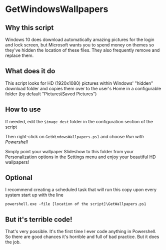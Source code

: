 GetWindowsWallpapers
====================

Why this script
---------------

Windows 10 does download automatically amazing pictures for the login and lock screen, but Microsoft wants you to spend money on themes so they've hidden the location of these files. They also frequently remove and replace them.

What does it do
---------------

This script looks for HD (1920x1080) pictures within Windows' "hidden" download folder and copies them over to the user's Home in a configurable folder (by default "Pictures\Saved Pictures")

How to use
----------

If needed, edit the `$image_dest` folder in the configuration section of the script

Then right-click on `GetWindowsWallpapers.ps1` and choose *Run with Powershell*

Simply point your wallpaper Slideshow to this folder from your Personalization options in the Settings menu and enjoy your beautiful HD wallpapers!

Optional
--------

I recommend creating a scheduled task that will run this copy upon every system start up with the line
```
powershell.exe -file [location of the script]\GetWallpapers.ps1
```

But it's terrible code!
-----------------------

That's very possible. It's the first time I ever code anything in Powershell. So there are good chances it's horrible and full of bad practice. But it does the job.
